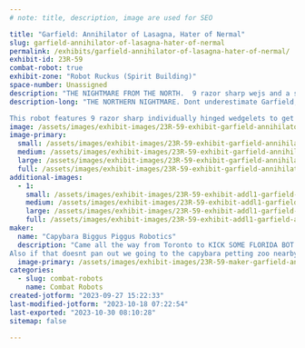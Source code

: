 ```yaml
---
# note: title, description, image are used for SEO

title: "Garfield: Annihilator of Lasagna, Hater of Nermal"
slug: garfield-annihilator-of-lasagna-hater-of-nermal
permalink: /exhibits/garfield-annihilator-of-lasagna-hater-of-nermal/
exhibit-id: 23R-59
combat-robot: true
exhibit-zone: "Robot Ruckus (Spirit Building)"
space-number: Unassigned
description: "THE NIGHTMARE FROM THE NORTH.  9 razor sharp wejs and a suplexing arm with as much torque as a car"
description-long: "THE NORTHERN NIGHTMARE. Dont underestimate Garfield, hes been trying to hide his power level for decades. 

This robot features 9 razor sharp individually hinged wedgelets to get under the opponent. After pinned garfield will show his true power level by suplexing the $&@*! Out of the opponent using an arm with as much torque as a family sedan. YEET"
image: /assets/images/exhibit-images/23R-59-exhibit-garfield-annihilator-of-lasagna-hater-of-nermal-5hn8ro-large.jpg
image-primary: 
  small: /assets/images/exhibit-images/23R-59-exhibit-garfield-annihilator-of-lasagna-hater-of-nermal-5hn8ro-small.jpg
  medium: /assets/images/exhibit-images/23R-59-exhibit-garfield-annihilator-of-lasagna-hater-of-nermal-5hn8ro-medium.jpg
  large: /assets/images/exhibit-images/23R-59-exhibit-garfield-annihilator-of-lasagna-hater-of-nermal-5hn8ro-large.jpg
  full: /assets/images/exhibit-images/23R-59-exhibit-garfield-annihilator-of-lasagna-hater-of-nermal-5hn8ro-full.jpg
additional-images: 
  - 1:
    small: /assets/images/exhibit-images/23R-59-exhibit-addl1-garfield-annihilator-of-lasagna-hater-of-nermal-screenshot-20230927-121321-instagram-small.jpg
    medium: /assets/images/exhibit-images/23R-59-exhibit-addl1-garfield-annihilator-of-lasagna-hater-of-nermal-screenshot-20230927-121321-instagram-medium.jpg
    large: /assets/images/exhibit-images/23R-59-exhibit-addl1-garfield-annihilator-of-lasagna-hater-of-nermal-screenshot-20230927-121321-instagram-large.jpg
    full: /assets/images/exhibit-images/23R-59-exhibit-addl1-garfield-annihilator-of-lasagna-hater-of-nermal-screenshot-20230927-121321-instagram-full.jpg
maker: 
  name: "Capybara Biggus Piggus Robotics"
  description: "Came all the way from Toronto to KICK SOME FLORIDA BOT BUTT. 
Also if that doesnt pan out we going to the capybara petting zoo nearby. "
  image-primary: /assets/images/exhibit-images/23R-59-maker-garfield-annihilator-of-lasagna-hater-of-nermal-received-1504958053605569-medium.jpeg
categories: 
  - slug: combat-robots
    name: Combat Robots
created-jotform: "2023-09-27 15:22:33"
last-modified-jotform: "2023-10-18 07:22:54"
last-exported: "2023-10-30 08:10:28"
sitemap: false

---
```

